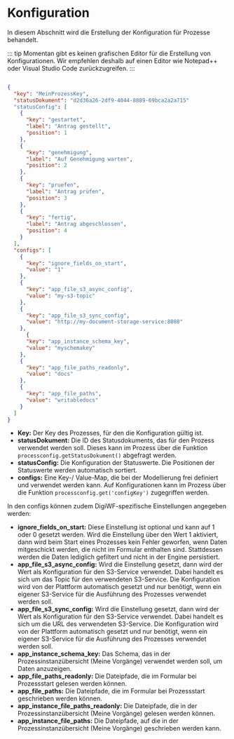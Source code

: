 # Konfiguration

In diesem Abschnitt wird die Erstellung der Konfiguration für Prozesse behandelt.

::: tip
Momentan gibt es keinen grafischen Editor für die Erstellung von Konfigurationen. Wir empfehlen deshalb auf einen Editor
wie Notepad++ oder Visual Studio Code zurückzugreifen.
:::

``` json

{
  "key": "MeinProzessKey",
  "statusDokument": "d2d36a26-2df9-4044-8889-69bca2a2a715"
  "statusConfig": [
    {
      "key": "gestartet",
      "label": "Antrag gestellt",
      "position": 1
    },
    {
      "key": "genehmigung",
      "label": "Auf Genehmigung warten",
      "position": 2
    },
    {
      "key": "pruefen",
      "label": "Antrag prüfen",
      "position": 3
    },
    {
      "key": "fertig",
      "label": "Antrag abgeschlossen",
      "position": 4
    }
  ],
  "configs": [
    {
      "key": "ignore_fields_on_start",
      "value": "1"
    },
    {
      "key": "app_file_s3_async_config",
      "value": "my-s3-topic"
    },
    {
      "key": "app_file_s3_sync_config",
      "value": "http://my-document-storage-service:8080"
    },
      {
      "key": "app_instance_schema_key",
      "value": "myschemakey"
    },
    {
      "key": "app_file_paths_readonly",
      "value": "docs"
    },
    {
      "key": "app_file_paths",
      "value": "writabledocs"
    }
  ]
}

```

- **Key:** Der Key des Prozesses, für den die Konfiguration gültig ist.
- **statusDokument:** Die ID des Statusdokuments, das für den Prozess verwendet werden soll. Dieses kann im Prozess über
  die Funktion ``processconfig.getStatusDokument()`` abgefragt werden.
- **statusConfig:** Die Konfiguration der Statuswerte. Die Positionen der Statuswerte werden automatisch sortiert.
- **configs:** Eine Key-/ Value-Map, die bei der Modellierung frei definiert und verwendet werden kann. Auf
  Konfigurationen kann im Prozess über die Funktion ``processconfig.get('configKey')`` zugegriffen werden.

In den configs können zudem DigiWF-spezifische Einstellungen angegeben werden:

- **ignore_fields_on_start:** Diese Einstellung ist optional und kann auf 1 oder 0 gesetzt werden. Wird die Einstellung
  über den Wert 1 aktiviert, dann wird beim Start eines Prozesses kein Fehler geworfen, wenn Daten mitgeschickt werden,
  die nicht im Formular enthalten sind. Stattdessen werden die Daten lediglich gefiltert und nicht in der Engine
  persistiert.
- **app_file_s3_async_config:** Wird die Einstellung gesetzt, dann wird der Wert als Konfiguration für den S3-Service
  verwendet. Dabei handelt es sich um das Topic für den verwendeten S3-Service. Die Konfiguration wird von der Plattform
  automatisch gesetzt und nur benötigt, wenn ein eigener S3-Service für die Ausführung des Prozesses verwendet werden
  soll.
- **app_file_s3_sync_config:** Wird die Einstellung gesetzt, dann wird der Wert als Konfiguration für den S3-Service
  verwendet. Dabei handelt es sich um die URL des verwendeten S3-Service. Die Konfiguration wird von der Plattform
  automatisch gesetzt und nur benötigt, wenn ein eigener S3-Service für die Ausführung des Prozesses verwendet werden
  soll.
- **app_instance_schema_key:** Das Schema, das in der Prozessinstanzübersicht (Meine Vorgänge) verwendet werden soll, um
  Daten
  anzuzeigen.
- **app_file_paths_readonly:** Die Dateipfade, die im Formular bei Prozessstart gelesen werden können.
- **app_file_paths:** Die Dateipfade, die im Formular bei Prozessstart geschrieben werden können.
- **app_instance_file_paths_readonly:** Die Dateipfade, die in der Prozessinstanzübersicht (Meine Vorgänge) gelesen
  werden können.
- **app_instance_file_paths:** Die Dateipfade, auf die in der Prozessinstanzübersicht (Meine Vorgänge) geschrieben
  werden kann.